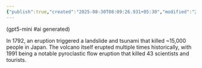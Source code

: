 ```yaml
---
{"publish":true,"created":"2025-08-30T08:09:26.931+05:30","modified":"2025-08-30T08:09:26.931+05:30","cssclasses":""}
---
```



(gpt5-mini #ai generated)

In 1792, an eruption triggered a landslide and tsunami that killed ~15,000 people in Japan. The volcano itself erupted multiple times historically, with 1991 being a notable pyroclastic flow eruption that killed 43 scientists and tourists.
